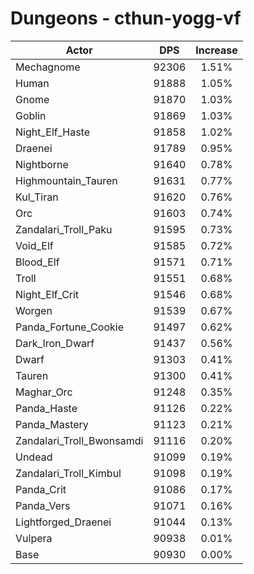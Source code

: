 # Dungeons - cthun-yogg-vf
| Actor | DPS | Increase |
|---|:---:|:---:|
|Mechagnome|92306|1.51%|
|Human|91888|1.05%|
|Gnome|91870|1.03%|
|Goblin|91869|1.03%|
|Night_Elf_Haste|91858|1.02%|
|Draenei|91789|0.95%|
|Nightborne|91640|0.78%|
|Highmountain_Tauren|91631|0.77%|
|Kul_Tiran|91620|0.76%|
|Orc|91603|0.74%|
|Zandalari_Troll_Paku|91595|0.73%|
|Void_Elf|91585|0.72%|
|Blood_Elf|91571|0.71%|
|Troll|91551|0.68%|
|Night_Elf_Crit|91546|0.68%|
|Worgen|91539|0.67%|
|Panda_Fortune_Cookie|91497|0.62%|
|Dark_Iron_Dwarf|91437|0.56%|
|Dwarf|91303|0.41%|
|Tauren|91300|0.41%|
|Maghar_Orc|91248|0.35%|
|Panda_Haste|91126|0.22%|
|Panda_Mastery|91123|0.21%|
|Zandalari_Troll_Bwonsamdi|91116|0.20%|
|Undead|91099|0.19%|
|Zandalari_Troll_Kimbul|91098|0.19%|
|Panda_Crit|91086|0.17%|
|Panda_Vers|91071|0.16%|
|Lightforged_Draenei|91044|0.13%|
|Vulpera|90938|0.01%|
|Base|90930|0.00%|
